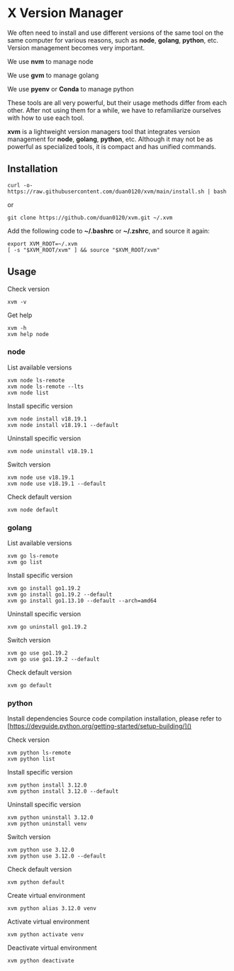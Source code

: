 # X Version Manager

We often need to install and use different versions of the same tool on the same computer for various reasons, such as **node**, **golang**, **python**, etc. Version management becomes very important.

We use **nvm** to manage node

We use **gvm** to manage golang

We use **pyenv** or **Conda** to manage python

These tools are all very powerful, but their usage methods differ from each other. After not using them for a while, we have to refamiliarize ourselves with how to use each tool.

**xvm** is a lightweight version managers tool that integrates version management for **node**, **golang**, **python**, etc. Although it may not be as powerful as specialized tools, it is compact and has unified commands.

## Installation

```
curl -o- https://raw.githubusercontent.com/duan0120/xvm/main/install.sh | bash
```

or

```
git clone https://github.com/duan0120/xvm.git ~/.xvm
```

Add the following code to **~/.bashrc** or **~/.zshrc**, and source it again:

```
export XVM_ROOT=~/.xvm
[ -s "$XVM_ROOT/xvm" ] && source "$XVM_ROOT/xvm"
```

## Usage

Check version

```
xvm -v
```

Get help

```
xvm -h
xvm help node
```

### node

List available versions

```
xvm node ls-remote
xvm node ls-remote --lts
xvm node list
```

Install specific version

```
xvm node install v18.19.1
xvm node install v18.19.1 --default
```

Uninstall specific version

```
xvm node uninstall v18.19.1
```

Switch version

```
xvm node use v18.19.1
xvm node use v18.19.1 --default
```

Check default version

```
xvm node default
```

### golang

List available versions

```
xvm go ls-remote
xvm go list
```

Install specific version

```
xvm go install go1.19.2
xvm go install go1.19.2 --default
xvm go install go1.13.10 --default --arch=amd64
```

Uninstall specific version

```
xvm go uninstall go1.19.2
```

Switch version

```
xvm go use go1.19.2
xvm go use go1.19.2 --default
```

Check default version

```
xvm go default
```

### python

Install dependencies
  Source code compilation installation, please refer to [https://devguide.python.org/getting-started/setup-building/]()

Check version

```
xvm python ls-remote
xvm python list
```

Install specific version

```
xvm python install 3.12.0
xvm python install 3.12.0 --default
```

Uninstall specific version

```
xvm python uninstall 3.12.0
xvm python uninstall venv
```

Switch version

```
xvm python use 3.12.0
xvm python use 3.12.0 --default
```

Check default version

```
xvm python default
```

Create virtual environment

```
xvm python alias 3.12.0 venv
```

Activate virtual environment

```
xvm python activate venv
```

Deactivate virtual environment

```
xvm python deactivate
```
